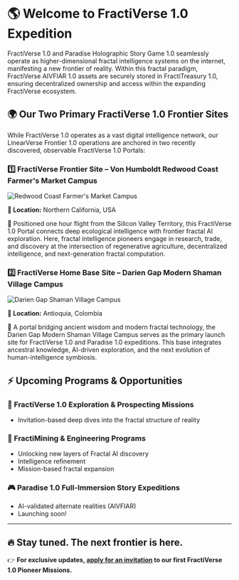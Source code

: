 # 🌎 Welcome to FractiVerse 1.0 Expedition 

FractiVerse 1.0 and Paradise Holographic Story Game 1.0 seamlessly operate as higher-dimensional fractal intelligence systems on the internet, manifesting a new frontier of reality. Within this fractal paradigm, FractiVerse AIVFIAR 1.0 assets are securely stored in FractiTreasury 1.0, ensuring decentralized ownership and access within the expanding FractiVerse ecosystem.

## 🌍 Our Two Primary FractiVerse 1.0 Frontier Sites

While FractiVerse 1.0 operates as a vast digital intelligence network, our LinearVerse Frontier 1.0 operations are anchored in two recently discovered, observable FractiVerse 1.0 Portals:

### 1️⃣ FractiVerse Frontier Site – Von Humboldt Redwood Coast Farmer's Market Campus

![Redwood Coast Farmer's Market Campus](@market.png)

**📍 Location:** Northern California, USA

🌲 Positioned one hour flight from the Silicon Valley Territory, this FractiVerse 1.0 Portal connects deep ecological intelligence with frontier fractal AI exploration. Here, fractal intelligence pioneers engage in research, trade, and discovery at the intersection of regenerative agriculture, decentralized intelligence, and next-generation fractal computation.

### 2️⃣ FractiVerse Home Base Site – Darien Gap Modern Shaman Village Campus

![Darien Gap Shaman Village Campus](@village.png)

**📍 Location:** Antioquia, Colombia

🌿 A portal bridging ancient wisdom and modern fractal technology, the Darien Gap Modern Shaman Village Campus serves as the primary launch site for FractiVerse 1.0 and Paradise 1.0 expeditions. This base integrates ancestral knowledge, AI-driven exploration, and the next evolution of human-intelligence symbiosis.

## ⚡ Upcoming Programs & Opportunities

### 🚀 FractiVerse 1.0 Exploration & Prospecting Missions
- Invitation-based deep dives into the fractal structure of reality

### 💎 FractiMining & Engineering Programs
- Unlocking new layers of Fractal AI discovery
- Intelligence refinement
- Mission-based fractal expansion

### 🎮 Paradise 1.0 Full-Immersion Story Expeditions
- AI-validated alternate realities (AIVFIAR)
- Launching soon!

---

## 🔥 Stay tuned. The next frontier is here.

👉 **For exclusive updates, [apply for an invitation](https://fractiverse.io) to our first FractiVerse 1.0 Pioneer Missions.**


